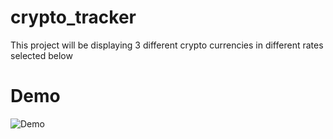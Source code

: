 # crypto_tracker

This project will be displaying 3 different crypto currencies in different rates selected below

# Demo

![Demo](demo/demo.gif)
